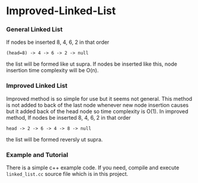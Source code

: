 # Improved-Linked-List
### General Linked List
If nodes be inserted 8, 4, 6, 2 in that order

<code>(head=8) -> 4 -> 6 -> 2 -> null</code>

the list will be formed like ut supra.
If nodes be inserted like this, node insertion time complexity will be O(n).

### Improved Linked List
Improved method is so simple for use but it seems not general.
This method is not added to back of the last node whenever new node insertion causes but it added back of the head node so time complexity is O(1).
In improved method, If nodes be inserted 8, 4, 6, 2 in that order

<code>head -> 2 -> 6 -> 4 -> 8 -> null</code>

the list will be formed reversly ut supra.

### Example and Tutorial
There is a simple c++ example code. If you need, compile and execute <code>linked_list.cc</code> source file which is in this project.
